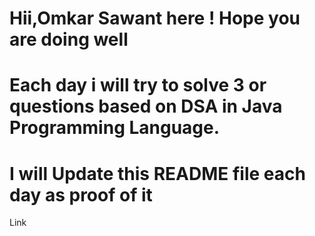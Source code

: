 # Hii,Omkar Sawant here ! Hope you are doing well

# Each day i will try to solve 3 or questions based on DSA in Java Programming Language.

# I will Update this README file each day as proof of it 

Link[]()
